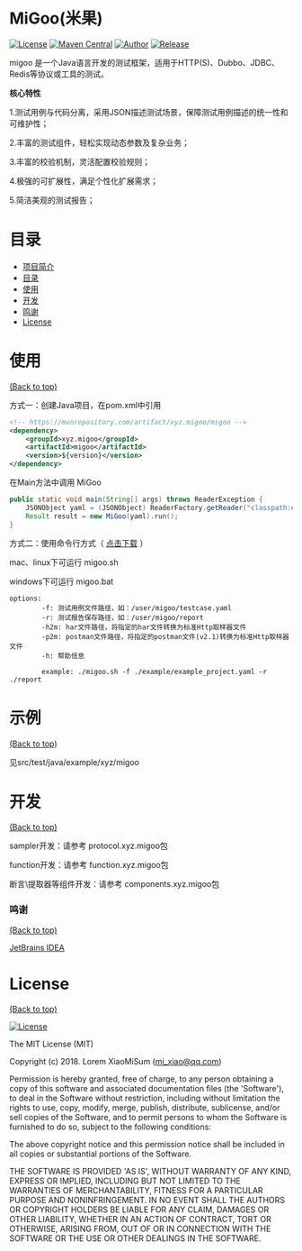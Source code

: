 <!-- Add banner here -->

# MiGoo(米果)

<!-- Add buttons here -->

[![License](http://img.shields.io/badge/license-MIT-blue.svg)](https://github.com/XiaoMiSum/migoo/blob/master/LICENSE)
[![Maven Central](https://maven-badges.herokuapp.com/maven-central/xyz.migoo/migoo/badge.svg)](https://maven-badges.herokuapp.com/maven-central/xyz.migoo/migoo)
[![Author](https://img.shields.io/badge/Author-xiaomi-yellow.svg)](https://github.com/XiaoMiSum)
[![Release](https://img.shields.io/github/release/XiaoMiSum/migoo.svg)](https://github.com/XiaoMiSum/migoo/releases)

<!-- Describe your project in brief -->

migoo 是一个Java语言开发的测试框架，适用于HTTP(S)、Dubbo、JDBC、Redis等协议或工具的测试。

**核心特性**

1.测试用例与代码分离，采用JSON描述测试场景，保障测试用例描述的统一性和可维护性；

2.丰富的测试组件，轻松实现动态参数及复杂业务；

3.丰富的校验机制，灵活配置校验规则；

4.极强的可扩展性，满足个性化扩展需求；

5.简洁美观的测试报告；

# 目录

- [项目简介](#MiGoo(米果))
- [目录](#目录)
- [使用](#使用)
- [开发](#开发)
- [鸣谢](#鸣谢)
- [License](#license)

# 使用

[(Back to top)](#目录)

方式一：创建Java项目，在pom.xml中引用

``` xml
<!-- https://mvnrepository.com/artifact/xyz.migoo/migoo -->
<dependency>
    <groupId>xyz.migoo</groupId>
    <artifactId>migoo</artifactId>
    <version>${version}</version>
</dependency>
```

在Main方法中调用 MiGoo

``` java
public static void main(String[] args) throws ReaderException {
    JSONObject yaml = (JSONObject) ReaderFactory.getReader("classpath:example/standardproject.yaml").read();
    Result result = new MiGoo(yaml).run();
}
``` 

方式二：使用命令行方式（ [点击下载](https://github.com/XiaoMiSum/migoo/releases) ）

mac、linux下可运行 migoo.sh

windows下可运行 migoo.bat

``` shell
options:
        -f: 测试用例文件路径，如：/user/migoo/testcase.yaml
        -r: 测试报告保存路径，如：/user/migoo/report
        -h2m: har文件路径，将指定的har文件转换为标准Http取样器文件
        -p2m: postman文件路径，将指定的postman文件(v2.1)转换为标准Http取样器文件
        -h: 帮助信息
        
        example: ./migoo.sh -f ./example/example_project.yaml -r ./report
``` 

# 示例

[(Back to top)](#目录)

见src/test/java/example/xyz/migoo

# 开发

[(Back to top)](#目录)

sampler开发：请参考 protocol.xyz.migoo包

function开发：请参考 function.xyz.migoo包

断言\提取器等组件开发：请参考 components.xyz.migoo包

### 鸣谢

[(Back to top)](#目录)

[JetBrains IDEA](https://www.jetbrains.com)

# License

[(Back to top)](#目录)

[![License](http://img.shields.io/badge/license-MIT-blue.svg)](https://github.com/XiaoMiSum/MiGoo/blob/master/LICENSE)

The MIT License (MIT)

Copyright (c) 2018. Lorem XiaoMiSum (mi_xiao@qq.com)

Permission is hereby granted, free of charge, to any person obtaining
a copy of this software and associated documentation files (the
'Software'), to deal in the Software without restriction, including
without limitation the rights to use, copy, modify, merge, publish,
distribute, sublicense, and/or sell copies of the Software, and to
permit persons to whom the Software is furnished to do so, subject to
the following conditions:

The above copyright notice and this permission notice shall be
included in all copies or substantial portions of the Software.

THE SOFTWARE IS PROVIDED 'AS IS', WITHOUT WARRANTY OF ANY KIND,
EXPRESS OR IMPLIED, INCLUDING BUT NOT LIMITED TO THE WARRANTIES OF
MERCHANTABILITY, FITNESS FOR A PARTICULAR PURPOSE AND NONINFRINGEMENT.
IN NO EVENT SHALL THE AUTHORS OR COPYRIGHT HOLDERS BE LIABLE FOR ANY
CLAIM, DAMAGES OR OTHER LIABILITY, WHETHER IN AN ACTION OF CONTRACT,
TORT OR OTHERWISE, ARISING FROM, OUT OF OR IN CONNECTION WITH THE
SOFTWARE OR THE USE OR OTHER DEALINGS IN THE SOFTWARE.